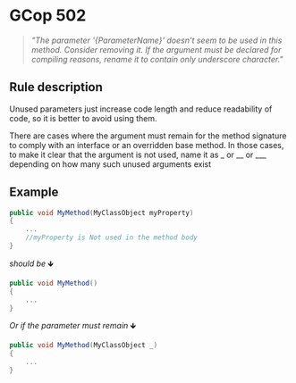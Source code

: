 ﻿# GCop 502

> *"The parameter '{ParameterName}' doesn't seem to be used in this method. Consider removing it. If the argument must be declared for compiling reasons, rename it to contain only underscore character."*

## Rule description

Unused parameters just increase code length and reduce readability of code, so it is better to avoid using them.

There are cases where the argument must remain for the method signature to comply with an interface or an overridden base method. In those cases, to make it clear that the argument is not used, name it as _ or __ or ___ depending on how many such unused arguments exist

## Example

```csharp
public void MyMethod(MyClassObject myProperty)
{
    ...
    //myProperty is Not used in the method body
}
```

*should be* 🡻

```csharp
public void MyMethod()
{
    ...
}
```

*Or if the parameter must remain* 🡻

```csharp
public void MyMethod(MyClassObject _)
{
    ...
}
```
